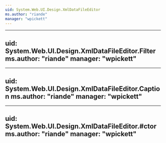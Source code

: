 ```yaml
---
uid: System.Web.UI.Design.XmlDataFileEditor
ms.author: "riande"
manager: "wpickett"
---
```


---
uid: System.Web.UI.Design.XmlDataFileEditor.Filter
ms.author: "riande"
manager: "wpickett"
---

---
uid: System.Web.UI.Design.XmlDataFileEditor.Caption
ms.author: "riande"
manager: "wpickett"
---

---
uid: System.Web.UI.Design.XmlDataFileEditor.#ctor
ms.author: "riande"
manager: "wpickett"
---
